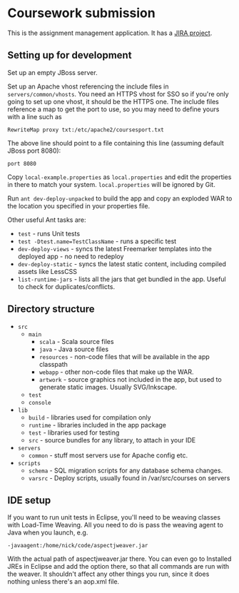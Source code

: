 Coursework submission
==========

This is the assignment management application. It has a [JIRA project](https://bugs.elab.warwick.ac.uk/browse/HFC).

Setting up for development
----------

Set up an empty JBoss server.

Set up an Apache vhost referencing the include files in `servers/common/vhosts`.
You need an HTTPS vhost for SSO so if you're only going to set up one vhost,
it should be the HTTPS one. The include files reference a map to get the port to use,
so you may need to define yours with a line such as

    RewriteMap proxy txt:/etc/apache2/coursesport.txt

The above line should point to a file containing this line (assuming default JBoss port 8080):

    port 8080

Copy `local-example.properties` as `local.properties` and edit the properties in there
to match your system. `local.properties` will be ignored by Git.

Run `ant dev-deploy-unpacked` to build the app and copy an exploded WAR to the
location you specified in your properties file.

Other useful Ant tasks are:

- `test` - runs Unit tests
- `test -Dtest.name=TestClassName` - runs a specific test
- `dev-deploy-views` - syncs the latest Freemarker templates into the deployed app - no need to redeploy
- `dev-deploy-static` - syncs the latest static content, including compiled assets like LessCSS
- `list-runtime-jars` - lists all the jars that get bundled in the app. Useful to check for duplicates/conflicts.

Directory structure
----------

- `src`
    - `main` 
        - `scala` - Scala source files
        - `java` - Java source files
        - `resources` - non-code files that will be available in the app classpath
        - `webapp` - other non-code files that make up the WAR.
        - `artwork` - source graphics not included in the app, but used to generate static images. Usually SVG/Inkscape.
    - `test`
    - `console`
- `lib`
    - `build` - libraries used for compilation only
    - `runtime` - libraries included in the app package
    - `test` - libraries used for testing
    - `src` - source bundles for any library, to attach in your IDE
- `servers`
    - `common` - stuff most servers use for Apache config etc.
- `scripts`
    - `schema` - SQL migration scripts for any database schema changes.
    - `varsrc` - Deploy scripts, usually found in /var/src/courses on servers
    
IDE setup
---------

If you want to run unit tests in Eclipse, you'll need to be weaving classes with Load-Time Weaving.
All you need to do is pass the weaving agent to Java when you launch, e.g.

    -javaagent:/home/nick/code/aspectjweaver.jar
    
With the actual path of aspectjweaver.jar there. You can even go to Installed JREs in Eclipse and
add the option there, so that all commands are run with the weaver. It shouldn't affect any other
things you run, since it does nothing unless there's an aop.xml file.